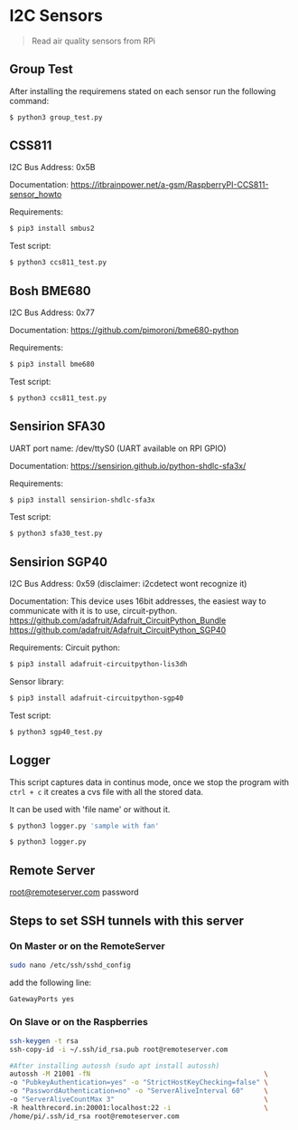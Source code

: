 # I2C Sensors
> Read air quality sensors from RPi

## Group Test
After installing the requiremens stated on each sensor run the following command:

```bash
$ python3 group_test.py
```

## CSS811
I2C Bus Address: 0x5B

Documentation: https://itbrainpower.net/a-gsm/RaspberryPI-CCS811-sensor_howto

Requirements:

```bash
$ pip3 install smbus2
```

Test script:

```bash
$ python3 ccs811_test.py
```

## Bosh BME680 

I2C Bus Address: 0x77

Documentation: https://github.com/pimoroni/bme680-python

Requirements:

```bash
$ pip3 install bme680
```

Test script:

```bash
$ python3 ccs811_test.py
```

## Sensirion SFA30

UART port name: /dev/ttyS0 (UART available on RPI GPIO)

Documentation: https://sensirion.github.io/python-shdlc-sfa3x/

Requirements:

```bash
$ pip3 install sensirion-shdlc-sfa3x
```

Test script:

```bash
$ python3 sfa30_test.py
```

## Sensirion SGP40 

I2C Bus Address: 0x59 (disclaimer: i2cdetect wont recognize it)

Documentation: This device uses 16bit addresses, the easiest way to communicate with it is to use, circuit-python. 
https://github.com/adafruit/Adafruit_CircuitPython_Bundle
https://github.com/adafruit/Adafruit_CircuitPython_SGP40

Requirements:
Circuit python:

```bash
$ pip3 install adafruit-circuitpython-lis3dh
```
Sensor library:

```bash
$ pip3 install adafruit-circuitpython-sgp40
```

Test script:

```bash
$ python3 sgp40_test.py
```

## Logger
This script captures data in continus mode, once we stop the program with ```ctrl + c``` it creates a cvs file with all the stored data.

It can be used with 'file name' or without it.

```bash
$ python3 logger.py 'sample with fan'
```

```bash
$ python3 logger.py
```

## Remote Server

root@remoteserver.com password

## Steps to set SSH tunnels with this server

### On Master or on the RemoteServer
```bash
sudo nano /etc/ssh/sshd_config
```
add the following line:
```bash
GatewayPorts yes
```

### On Slave or on the Raspberries
```bash
ssh-keygen -t rsa
ssh-copy-id -i ~/.ssh/id_rsa.pub root@remoteserver.com

#After installing autossh (sudo apt install autossh)
autossh -M 21001 -fN                                           \
-o "PubkeyAuthentication=yes" -o "StrictHostKeyChecking=false" \
-o "PasswordAuthentication=no" -o "ServerAliveInterval 60"     \
-o "ServerAliveCountMax 3"                                     \
-R healthrecord.in:20001:localhost:22 -i                       \
/home/pi/.ssh/id_rsa root@remoteserver.com